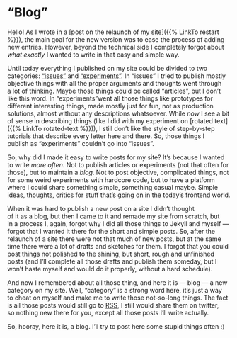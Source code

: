 # “Blog”

Hello! As I wrote in a [post on the relaunch of my site]({{% LinkTo restart %}}), the main goal for the new version was to ease the process of adding new entries. However, beyond the technical side I completely forgot about _what exactly_ I wanted to write in that easy and simple way.

Until today everything I published on my site could be divided to two categories: [“issues”](/issues/) and [“experiments”](/fun/). In “issues” I tried to publish mostly objective things with all the proper arguments and thoughts went through a lot of thinking. Maybe those things could be called “articles”, but I don’t like this word. In “experiments”went all those things like prototypes for different interesting things, made mostly just for fun, not as production solutions, almost without any descriptions whatsoever. While _now_ I see a bit of sense in describing things (like I did with my experiment on [rotated text]({{% LinkTo rotated-text %}})), I still don’t like the style of step-by-step tutorials that describe every letter here and there. So, those things I publish as “experiments” couldn’t go into “issues”.

So, why did I made it easy to write posts for my site? It’s because I wanted to write _more often_. Not to publish articles or experiments (not that often for those), but to maintain a _blog_. Not to post objective, complicated things, not for some weird experiments with hardcore code, but to have a platform where I could share something simple, something casual maybe. Simple ideas, thoughts, critics for stuff that’s going on in the today’s frontend world.

When it was hard to publish a new post on a site I didn’t thought of it as a blog, but then I came to it and remade my site from scratch, but in a process I, again, forgot why I did all those things to Jekyll and myself — forgot that I wanted it there for the short and simple posts. So, after the relaunch of a site there were not that much of new posts, but at the same time there were a lot of drafts and sketches for them. I forgot that you could post things not polished to the shining, but short, rough and unfinished posts (and I’ll complete all those drafts and publish them someday, but I won’t haste myself and would do it properly, without a hard schedule).

And now I remembered about all those thing, and here it is — blog — a new category on my site. Well, “category” is a strong word here, it’s just a way to cheat on myself and make me to write those not-so-long things. The fact is all those posts would still go to [RSS](http://feeds.feedburner.com/kizuruen "Atom actually, but is there a better term for it?"), I still would share them on twitter, so nothing new there for you, except all those posts I’ll write actually.

So, hooray, here it is, a blog. I’ll try to post here some stupid things often :)
